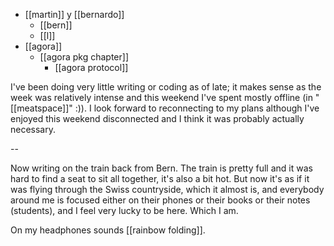 - [[martin]] y [[bernardo]]
  - [[bern]]
  - [[l]]
- [[agora]]
  - [[agora pkg chapter]]
    - [[agora protocol]]

I've been doing very little writing or coding as of late; it makes sense as the week was relatively intense and this weekend I've spent mostly offline (in "[[meatspace]]" :)). I look forward to reconnecting to my plans although I've enjoyed this weekend disconnected and I think it was probably actually necessary.

--

Now writing on the train back from Bern. The train is pretty full and it was hard to find a seat to sit all together, it's also a bit hot. But now it's as if it was flying through the Swiss countryside, which it almost is, and everybody around me is focused either on their phones or their books or their notes (students), and I feel very lucky to be here. Which I am.

On my headphones sounds [[rainbow folding]].

